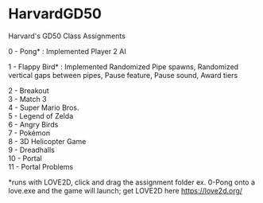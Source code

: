 # HarvardGD50
Harvard's GD50 Class Assignments

0 - Pong* : Implemented Player 2 AI  
  
1 - Flappy Bird* : Implemented Randomized Pipe spawns, Randomized vertical gaps between pipes, Pause feature, Pause sound, Award tiers  
  
2 - Breakout  
3 - Match 3  
4 - Super Mario Bros.  
5 - Legend of Zelda  
6 - Angry Birds  
7 - Pokémon  
8 - 3D Helicopter Game  
9 - Dreadhalls  
10 - Portal  
11 - Portal Problems  
  
*runs with LOVE2D, click and drag the assignment folder ex. 0-Pong onto a love.exe and the game will launch; get LOVE2D here https://love2d.org/
